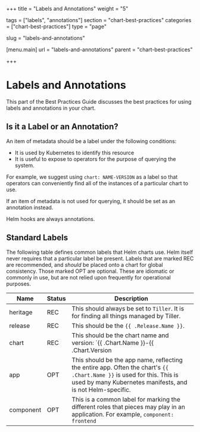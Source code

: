 +++
title = "Labels and Annotations"
weight = "5"

tags = ["labels", "annotations"]
section = "chart-best-practices"
categories = ["chart-best-practices"]
type = "page"

slug = "labels-and-annotations"

[menu.main]
  url = "labels-and-annotations"
  parent = "chart-best-practices"

+++

# Labels and Annotations

This part of the Best Practices Guide discusses the best practices for using
labels and annotations in your chart.

## Is it a Label or an Annotation?

An item of metadata should be a label under the following conditions:

- It is used by Kubernetes to identify this resource
- It is useful to expose to operators for the purpose of querying the system.

For example, we suggest using `chart: NAME-VERSION` as a label so that operators
can conveniently find all of the instances of a particular chart to use.

If an item of metadata is not used for querying, it should be set as an annotation
instead.

Helm hooks are always annotations.

## Standard Labels

The following table defines common labels that Helm charts use. Helm itself never requires that a particular label be present. Labels that are marked REC
are recommended, and _should_ be placed onto a chart for global consistency. Those marked OPT are optional. These are idiomatic or commonly in use, but are not relied upon frequently for operational purposes.

Name|Status|Description
-----|------|----------
heritage | REC | This should always be set to `Tiller`. It is for finding all things managed by Tiller.
release | REC | This should be the `{{ .Release.Name }}`.
chart | REC | This should be the chart name and version: `{{ .Chart.Name }}-{{ .Chart.Version | replace "+" "_" }}`.
app | OPT | This should be the app name, reflecting the entire app. Often the chart's `{{ .Chart.Name }}` is used for this. This is used by many Kubernetes manifests, and is not Helm-specific.
component | OPT | This is a common label for marking the different roles that pieces may play in an application. For example, `component: frontend`
